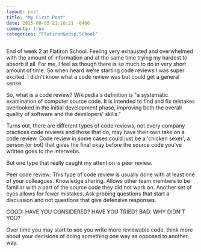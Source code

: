 ```yaml
---
layout: post
title: "My First Post"
date: 2015-08-05 21:10:21 -0400
comments: true
categories: "Flatiron&nbsp;School"
---
```


End of week 2 at Flatiron School. Feeling very exhausted and overwhelmed with the amount of information and at the same time trying my hardest to absorb it all. 
For me, I feel as though there is so much to do in very short amount of time. So when heard we're starting code reviews I was super excited. I didn't know what a code review was but could get a general sense. 

So, what is a code review?  Wikipedia's definition is "a systematic examination of computer source code. It is intended to find and fix mistakes overlooked in the initial development phase, improving both the overall quality of software and the developers' skills."

Turns out, there are different types of code reviews, not every company practices code reviews and those that do, may have their own take on a code review.  Code review in some cases could just be a 'chicken sexer', a person (or bot) that gives the final okay before the source code you've written goes to the interwebs. 

But one type that really caught my attention is peer review.

Peer code review: This type of code review is usually done with at least one of your colleagues. Knowledge sharing. Allows other team members to be familiar with a part of the source code they did not work on. Another set of eyes allows for fewer mistakes. Ask probing questions that start a discussion and not questions that give defensive responses.     

GOOD: HAVE YOU CONSIDERED? HAVE YOU TRIED? 
BAD: WHY DIDN'T YOU?

Over time you may start to see you write more reviewable code, think more about your decisions of doing something one way as opposed to another way.  